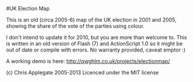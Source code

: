#UK Election Map

This is an old (circa 2005-6) map of the UK election in 2001 and 2005, showing the share of the vote of the parties using colour. 

I don't intend to update it for 2010, but you are more than welcome to. This is written in an old version of Flash (7) and ActionScript 1.0 so it might be out of date or compile with errors. No warranty provided, caveat emptor :)

A working demo is here: http://qwghlm.co.uk/projects/electionmap/

(c) Chris Applegate 2005-2013
Licenced under the MIT license
